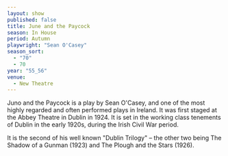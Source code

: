 ```yaml
---
layout: show
published: false
title: June and the Paycock
season: In House
period: Autumn
playwright: "Sean O'Casey"
season_sort: 
  - "70"
  - 70
year: "55_56"
venue: 
  - New Theatre
---
```


Juno and the Paycock is a play by Sean O'Casey, and one of the most highly regarded and often performed plays in Ireland. It was first staged at the Abbey Theatre in Dublin in 1924. It is set in the working class tenements of Dublin in the early 1920s, during the Irish Civil War period.

It is the second of his well known "Dublin Trilogy" – the other two being The Shadow of a Gunman (1923) and The Plough and the Stars (1926).
